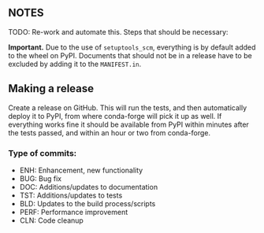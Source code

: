 NOTES
-----

TODO: Re-work and automate this. Steps that should be necessary:


**Important.** Due to the use of ``setuptools_scm``, everything is by default
added to the wheel on PyPI. Documents that should not be in a release have to
be excluded by adding it to the ``MANIFEST.in``.


Making a release
----------------

Create a release on GitHub. This will run the tests, and then automatically
deploy it to PyPI, from where conda-forge will pick it up as well.
If everything works fine it should be available from PyPI within minutes after
the tests passed, and within an hour or two from conda-forge.


### Type of commits:

- ENH: Enhancement, new functionality
- BUG: Bug fix
- DOC: Additions/updates to documentation
- TST: Additions/updates to tests
- BLD: Updates to the build process/scripts
- PERF: Performance improvement
- CLN: Code cleanup

